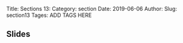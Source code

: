 Title: Sections 13:
Category: section
Date: 2019-06-06
Author: 
Slug: section13
Tages: ADD TAGS HERE


## Slides
<!-- - [PDF | Lecture 1: Description]({attach}presentation/Lecture1_Data.pdf) -->